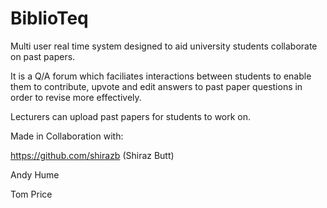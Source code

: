 # BiblioTeq
Multi user real time system designed to aid university students collaborate on past papers.

It is a Q/A forum which faciliates interactions between students to enable them to contribute, upvote and edit answers to past
paper questions in order to revise more effectively.

Lecturers can upload past papers for students to work on.

Made in Collaboration with:

https://github.com/shirazb (Shiraz Butt)

Andy Hume

Tom Price
